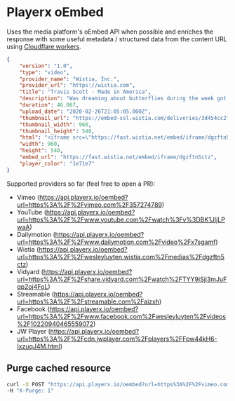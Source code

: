 # Playerx oEmbed

Uses the media platform's oEmbed API when possible and enriches the response with some useful metadata / structured data from the content URL using [Cloudflare workers](https://developers.cloudflare.com/workers/).

```json
{
    "version": "1.0",
    "type": "video",
    "provider_name": "Wistia, Inc.",
    "provider_url": "https://wistia.com",
    "title": "Travis Scott - Made in America",
    "description": "Was dreaming about butterflies during the week got this in the weekend in Philadelphia on a random city trip! ",
    "duration": 46.067,
    "upload_date": "2020-02-26T21:05:05.000Z",
    "thumbnail_url": "https://embed-ssl.wistia.com/deliveries/3d454cc2f883b038ef9fd6d4a9917710.jpg?image_crop_resized=960x540",
    "thumbnail_width": 960,
    "thumbnail_height": 540,
    "html": "<iframe src=\"https://fast.wistia.net/embed/iframe/dgzftn5ctz\" title=\"Travis Scott - Made in America Video\" allow=\"autoplay; fullscreen\" allowtransparency=\"true\" frameborder=\"0\" scrolling=\"no\" class=\"wistia_embed\" name=\"wistia_embed\" allowfullscreen msallowfullscreen width=\"960\" height=\"540\"></iframe>\n<script src=\"https://fast.wistia.net/assets/external/E-v1.js\" async></script>",
    "width": 960,
    "height": 540,
    "embed_url": "https://fast.wistia.net/embed/iframe/dgzftn5ctz",
    "player_color": "1e71e7"
}
```

Supported providers so far (feel free to open a PR):

- Vimeo (https://api.playerx.io/oembed?url=https%3A%2F%2Fvimeo.com%2F357274789)
- YouTube (https://api.playerx.io/oembed?url=https%3A%2F%2Fwww.youtube.com%2Fwatch%3Fv%3DBK1JIjLPwaA)
- Dailymotion (https://api.playerx.io/oembed?url=https%3A%2F%2Fwww.dailymotion.com%2Fvideo%2Fx7sgamf)
- Wistia (https://api.playerx.io/oembed?url=https%3A%2F%2Fwesleyluyten.wistia.com%2Fmedias%2Fdgzftn5ctz)
- Vidyard (https://api.playerx.io/oembed?url=https%3A%2F%2Fshare.vidyard.com%2Fwatch%2FTYY9iSji3mJuFqp2oj4FoL)
- Streamable (https://api.playerx.io/oembed?url=https%3A%2F%2Fstreamable.com%2Faizxh)
- Facebook (https://api.playerx.io/oembed?url=https%3A%2F%2Fwww.facebook.com%2Fwesleyluyten%2Fvideos%2F10220940465559072)
- JW Player (https://api.playerx.io/oembed?url=https%3A%2F%2Fcdn.jwplayer.com%2Fplayers%2FFpw44kH6-IxzuqJ4M.html)

## Purge cached resource

```bash
curl -X POST "https://api.playerx.io/oembed?url=https%3A%2F%2Fvimeo.com%2F357274789" \
-H "X-Purge: 1"
``` 

